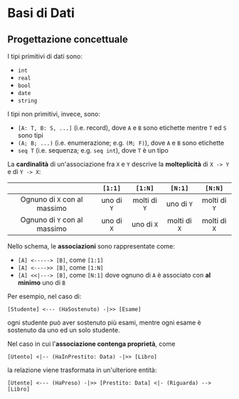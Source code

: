 # Basi di Dati

## Progettazione concettuale

I tipi primitivi di dati sono:
- `int`
- `real`
- `bool`
- `date`
- `string`

I tipi non primitivi, invece, sono:
- `[A: T, B: S, ...]` (i.e. record), dove `A` e `B` sono etichette mentre `T` ed `S` sono tipi
- `(A; B; ...)` (i.e. enumerazione; e.g. `(M; F)`), dove `A` e `B` sono etichette
- `seq T` (i.e. sequenza; e.g. `seq int`), dove `T` è un tipo

La **cardinalità** di un'associazione fra `X` e `Y` descrive la **molteplicità** di `X -> Y` e di `Y -> X`:

| | `[1:1]` | `[1:N]` | `[N:1]` | `[N:N]` |
|:-:|:-:|:-:|:-:|:-:|
| Ognuno di `X` con al massimo | uno di `Y` | molti di `Y` | uno di `Y` | molti di `Y` |
| Ognuno di `Y` con al massimo | uno di `X` | uno di `X` | molti di `X` | molti di `X` |

Nello schema, le **associazioni** sono rappresentate come:
- `[A] <-----> [B]`, come `[1:1]`
- `[A] <---->> [B]`, come `[1:N]`
- `[A] <<|---> [B]`, come `[N:1]` dove ognuno di `A` è associato con **al minimo** uno di `B`

Per esempio, nel caso di:
```
[Studente] <--- (HaSostenuto) -|>> [Esame]
```
ogni studente può aver sostenuto più esami, mentre ogni esame è sostenuto da uno ed un solo studente.

Nel caso in cui l'**associazione contenga proprietà**, come
```
[Utento] <|-- (HaInPrestito: Data) -|>> [Libro]
```
la relazione viene trasformata in un'ulteriore entità:
```
[Utente] <--- (HaPreso) -|>> [Prestito: Data] <|- (Riguarda) --> [Libro]
```
